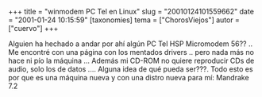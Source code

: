 +++
title = "winmodem PC Tel en Linux"
slug = "20010124101559662"
date = "2001-01-24 10:15:59"
[taxonomies]
tema = ["ChorosViejos"]
autor = ["cuervo"]
+++

Alguien ha hechado a andar por ahí algún PC Tel HSP Micromodem 56?? ..
Me encontré con una página con los mentados drivers .. pero nada más no
hace ni pío la máquina ... Además mi CD-ROM no quiere reproducir CDs de
audio, solo los de datos .... Alguna idea de qué pueda ser???. Todo esto
es por que es una máquina nueva y con una distro nueva para mí: Mandrake
7.2

